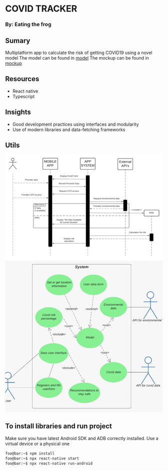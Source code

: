 # COVID TRACKER

### By: Eating the frog

## Sumary
Multiplatform app to calculate the risk of getting COVID19 using a novel model
The model can be found in [model](https://github.com/morphisjustfun/NASA_CHALLENGE_UTILS)
The mockup can be found in [mockup](https://www.figma.com/file/Q0NiCGksov3B7FWFMnpVT0/SPACE-CHALLENGE)

## Resources
- React native
- Typescript

## Insights
- Good development practices using interfaces and modularity
- Use of modern libraries and data-fetching frameworks

## Utils

![Use case diagram](./sequence.png)
![Sequence diagram](./useCase.jpg)

## To install libraries and run project

Make sure you have latest Android SDK and ADB correctly installed. Use a virtual device or a physical one

```console
foo@bar:~$ npm install
foo@bar:~$ npx react-native start
foo@bar:~$ npx react-native run-android
```

